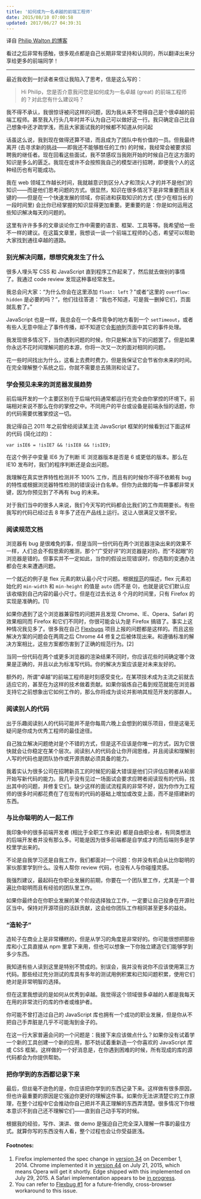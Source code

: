 ```yaml
---
title: '如何成为一名卓越的前端工程师'
date: 2015/08/10 07:00:58
updated: 2017/06/27 04:39:31
---
```


译自 [Philip Walton 的博客](http://philipwalton.com/articles/how-to-become-a-great-front-end-engineer/)

看过之后非常有感触，很多观点都是自己长期非常坚持和认同的，所以翻译出来分享给更多的前端同学！

----

最近我收到一封读者来信让我陷入了思考，信是这么写的：

> Hi Philip，您是否介意我问您是如何成为一名卓越 (great) 的前端工程师的？对此您有什么建议吗？

我不得不承认，我很惊讶被问这样的问题，因为我从来不觉得自己是个很卓越的前端工程师。甚至我入行头几年时并不认为自己可以做好这一行。我只确定自己比自己想象中还才疏学浅，而且大家面试我的时候都不知道从何问起

话虽这么说，我到现在做得还算不错，而且成为了团队中有价值的一员。但我最终离开 (去寻求新的挑战——即我还不能够胜任的工作) 的时候，我经常会被要求招聘我的继任者。现在回看这些面试，我不禁感叹当我刚开始的时候自己在这方面的知识是多么的匮乏。我现在或许不会按照我自己的模型进行招聘，即便我个人的这种经历也有可能成功。

我在 web 领域工作越长时间，我就越意识到区分人才和顶尖人才的并不是他们的知识——而是他们思考问题的方式。很显然，知识在很多情况下是非常重要而且关键的——但是在一个快速发展的领域，你前进和获取知识的方式 (至少在相当长的一段时间里) 会比你已经掌握的知识显得更加重要。更重要的是：你是如何运用这些知识解决每天的问题的。

这里有许许多多的文章谈论你工作中需要的语言、框架、工具等等。我希望给一些不一样的建议。在这篇文章里，我想谈一谈一个前端工程师的心态，希望可以帮助大家找到通往卓越的道路。

<!--more-->

### 别光解决问题，想想究竟发生了什么

很多人埋头写 CSS 和 JavaScript 直到程序工作起来了，然后就去做别的事情了。我通过 code review 发现这种事经常发生。

我总会问大家：“为什么你会在这里添加 `float: left`？”或者“这里的 `overflow: hidden` 是必要的吗？”，他们往往答道：“我也不知道，可是我一删掉它们，页面就乱套了。”

JavaScript 也是一样，我总会在一个条件竞争的地方看到一个 `setTimeout`，或者有些人无意中阻止了事件传播，却不知道它会[影响](http://css-tricks.com/dangers-stopping-event-propagation/)到页面中其它的事件处理。

我发现很多情况下，当你遇到问题的时候，你只是解决当下的问题罢了。但是如果你永远不花时间理解问题的本源，你将一次又一次的面对相同的问题。

花一些时间找出为什么，这看上去费时费力，但是我保证它会节省你未来的时间。在完全理解整个系统之后，你就不需要总去猜测和论证了。

### 学会预见未来的浏览器发展趋势

前后端开发的一个主要区别在于后端代码通常都运行在完全由你掌控的环境下。前端相对来说不那么在你的掌控之中。不同用户的平台或设备是前端永恒的话题，你的代码需要优雅掌控这一切。

我记得自己 2011 年之前曾经阅读某主流 JavaScript 框架的时候看到过下面这样的代码 (简化过的)：

    var isIE6 = !isIE7 && !isIE8 && !isIE9;

在这个例子中变量 IE6 为了判断 IE 浏览器版本是否是 6 或更低的版本。那么在 IE10 发布时，我们的程序判断还是会出问题。

我理解在真实世界特性检测并不 100% 工作，而且有的时候你不得不依赖有 bug 的特性或根据浏览器特性检测的错误设计白名单。但你为此做的每一件事都非常关键，因为你预见到了不再有 bug 的未来。

对于我们当中的很多人来说，我们今天写的代码都会比我们的工作周期要长。有些我写的代码已经过去 8 年多了还在产品线上运行。这让人很满足又很不安。

### 阅读规范文档

浏览器有 bug 是很难免的事，但是当同一份代码在两个浏览器渲染出来的效果不一样，人们总会不假思索的推测，那个“广受好评”的浏览器是对的，而“不起眼”的浏览器是错的。但事实并不一定如此，当你的假设出现错误时，你选取的变通办法都会在未来遭遇问题。

一个就近的例子是 flex 元素的默认最小尺寸问题。根据[规范](https://www.w3.org/TR/css-flexbox/#min-size-auto)的描述，flex 元素初始化的 `min-width` 和 `min-height` 的值是 `auto` (而不是 0)，也就是说它们默认应该收缩到自己内容的最小尺寸。但是在过去长达 8 个月的时间里，只有 Firefox 的实现是准确的。[1]

如果你遇到了这个浏览器兼容性的问题并且发现 Chrome、IE、Opera、Safari 的效果相同而 Firefox 和它们不同时，你很可能会认为是 Firefox 搞错了。事实上这种情况我见多了。很多我在自己 [Flexbugs](https://github.com/philipwalton/flexbugs) 项目上报的问题都是这样的。而且这些解决方案的问题会在两周之后 Chrome 44 修复之后被体现出来。和遵循标准的解决方案相比，这些方案都伤害到了正确的规范行为。[2]

当同一份代码在两个或更多浏览器的渲染结果不同时，你应该花些时间确定哪个效果是正确的，并且以此为标准写代码。你的解决方案应该是对未来友好的。

额外的，所谓“卓越”的前端工程师是时刻感受变化，在某项技术成为主流之前就去适应它的，甚至在为这样的技术做着贡献。如果你锻炼自己看到规范就能在浏览器支持它之前想象出它如何工作的，那么你将成为谈论并影响其规范开发的那群人。

### 阅读别人的代码

出于乐趣阅读别人的代码可能并不是你每周六晚上会想到的娱乐项目，但是这毫无疑问是你成为优秀工程师的最佳途径。

自己独立解决问题绝对是个不错的方式，但是这不应该是你唯一的方式，因为它很快就会让你稳定在某个层次。阅读别人的代码会让你开阔思维，并且阅读和理解别人写的代码也是团队协作或开源贡献必须具备的能力。

我着实认为很多公司在招聘新员工的时候犯的最大错误是他们只评估应聘者从轮廓开始写新代码的能力。我几乎没有见过一场面试会要求应聘者阅读现有的代码，找出其中的问题，并修复它们。缺少这样的面试流程真的非常不好，因为你作为工程师的很多时间都花费在了在现有的代码的基础上增加或改变上面，而不是搭建新的东西。

### 与比你聪明的人一起工作

我印象中的很多前端开发者 (相比于全职工作来说) 都是自由职业者，有同类想法的后端开发者并没有那么多。可能是因为很多前端都是自学成才的而后端则多是学校里学出来的。

不论是自我学习还是自我工作，我们都面对一个问题：你并没有机会从比你聪明的家伙那里学到什么。没有人帮你 review 代码，也没有人与你碰撞灵感。

我强烈建议，最起码在你职业发展的前期，你要在一个团队里工作，尤其是一个普遍比你聪明而且有经验的团队里工作。

如果你最终会在你职业发展的某个阶段选择独立工作，一定要让自己投身在开源社区当中。保持对开源项目的活跃贡献，这会给你团队工作相同甚至更多的益处。

### “造轮子”

造轮子在商业上是非常糟糕的，但是从学习的角度是非常好的。你可能很想把那些库和小工具直接从 npm 里拿下来用，但也可以想象一下你独立建造它们能够学到多少东西。

我知道有些人读到这里是特别不赞成的。别误会，我并没有说你不应该使用第三方代码。那些经过充分测试的库具有多年的测试用例积累和已知问题积累，使用它们绝对是非常明智的选择。

但在这里我想说的是如何从优秀到卓越。我觉得这个领域很多卓越的人都是我每天在用的非常流行的库的作者或维护者。

你可能不曾打造过自己的 JavaScript 库也拥有一个成功的职业发展，但是你从不把自己手弄脏是几乎不可能淘到金子的。

在这一行大家普遍会问的一个问题是：我接下来应该做点什么？如果你没有试着学一个新的工具创建一个新的应用，那不妨试着重新造一个你喜欢的 JavaScript 库或 CSS 框架。这样做的一个好消息是，在你遇到困难的时候，所有现成的库的源代码都会为你提供帮助。

### 把你学到的东西都记录下来

最后，但丝毫不逊色的是，你应该把你学到的东西记录下来。这样做有很多原因，但也许最重要的原因是它强迫你更好的理解这件事。如果你无法讲清楚它的工作原理，在整个过程中它会推动你自己把并不真正理解的东西弄清楚。很多情况下你根本意识不到自己还不理解它们——直到自己动手写的时候。

根据我的经验，写作、演讲、做 demo 是强迫自己完全深入理解一件事的最佳方式。就算你写的东西没有人看，整个过程也会让你受益匪浅。

#### Footnotes:

1. Firefox implemented the spec change in [version 34](https://en.wikipedia.org/wiki/Firefox_release_history) on December 1, 2014. Chrome implemented it in [version 44](https://en.wikipedia.org/wiki/Google_Chrome_release_history) on July 21, 2015, which means Opera will get it shortly. Edge shipped with this implemented on July 29, 2015. A Safari implementation appears to be [in progress](https://bugs.webkit.org/show_bug.cgi?id=136754).
2. You can refer to [Flexbug #1](https://github.com/philipwalton/flexbugs#1-minimum-content-sizing-of-flex-items-not-honored) for a future-friendly, cross-browser workaround to this issue.
